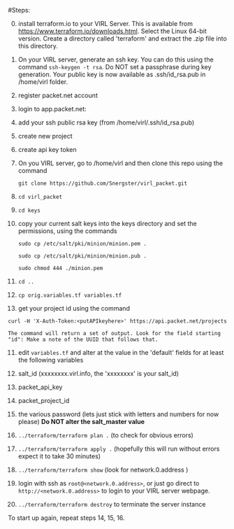 
#Steps:

0. install terraform.io to your VIRL Server. This is available from https://www.terraform.io/downloads.html. Select the Linux 64-bit version. Create a directory called 'terraform' and extract the .zip file into this directory.

1. On your VIRL server, generate an ssh key. You can do this using the command `ssh-keygen -t rsa`. Do NOT set a passphrase during key generation. Your public key is now available as .ssh/id_rsa.pub in /home/virl folder. 

2. register packet.net account

3. login to app.packet.net:
  1. add your ssh public rsa key (from /home/virl/.ssh/id_rsa.pub)
  2. create new project
  3. create api key token

4. On you VIRL server, go to /home/virl and then clone this repo using the command

   `git clone https://github.com/Snergster/virl_packet.git`

5. `cd virl_packet`

6. `cd keys`

7. copy your current salt keys into the keys directory and set the permissions, using the commands

   `sudo cp /etc/salt/pki/minion/minion.pem .`

   `sudo cp /etc/salt/pki/minion/minion.pub .`
   
   `sudo chmod 444 ./minion.pem`

8. `cd ..`

9. `cp orig.variables.tf variables.tf`

10. get your project id using the command

   `curl -H 'X-Auth-Token:<putAPIkeyhere>' https://api.packet.net/projects`

    The command will return a set of output. Look for the field starting "id": Make a note of the UUID that follows that.

11. edit `variables.tf` and alter at the value in the 'default' fields for at least the following variables
  1. salt_id (xxxxxxxx.virl.info, the 'xxxxxxxx' is your salt_id)
  2. packet_api_key
  3. packet_project_id
  4. the various password (lets just stick with letters and numbers for now please)
	**Do NOT alter the salt_master value**

12. `../terraform/terraform plan .`       (to check for obvious errors)

13. `../terraform/terraform apply .`     (hopefully this will run without errors expect it to take 30 minutes)

14. `../terraform/terraform show`  (look for network.0.address )

15. login with ssh as `root@<network.0.address>`, or just go direct to `http://<network.0.address>` to login to your VIRL server webpage.
 
16. `../terraform/terraform destroy` to terminate the server instance

To start up again, repeat steps 14, 15, 16.
 
